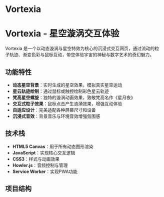 # Vortexia
# Vortexia - 星空漩涡交互体验

Vortexia 是一个以动态漩涡与星空特效为核心的沉浸式交互网页，通过流动的粒子轨迹、渐变色彩与鼠标互动，带您体验宇宙的神秘与数字艺术的奇幻魅力。

## 功能特性

- **动态星空背景**：实时生成的星空效果，模拟真实星空运动
- **星云轨迹绘制**：通过鼠标或触控绘制彩色星云轨迹
- **梵高星空螺旋**：独特的漩涡动画效果，致敬梵高名作《星月夜》
- **交互式粒子效果**：鼠标点击产生涟漪效果，增强互动体验
- **自适应设计**：完美适配各种屏幕尺寸和设备
- **沉浸式音效**：背景音乐与环境音效增强氛围感

## 技术栈

- **HTML5 Canvas**：用于所有动态图形渲染
- **JavaScript**：实现核心交互逻辑
- **CSS3**：样式与动画效果
- **Howler.js**：音频控制与管理
- **Service Worker**：实现PWA功能

## 项目结构
